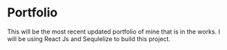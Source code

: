 # Portfolio
This will be the most recent updated portfolio of mine that is in the works. I will be using React Js and  Sequlelize to build this project. 
